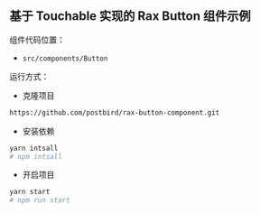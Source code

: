 ## 基于 Touchable 实现的 Rax Button 组件示例

组件代码位置：

- `src/components/Button`

运行方式：

- 克隆项目

```bash
https://github.com/postbird/rax-button-component.git
```

- 安装依赖

```bash
yarn intsall
# npm intsall
```

- 开启项目

```bash
yarn start
# npm run start
```